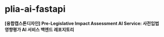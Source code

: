 # plia-ai-fastapi 

**[융합캡스톤디자인] Pre-Legislative Impact Assessment AI Service: 사전입법영향평가 AI 서비스 백엔드 레포지토리**
